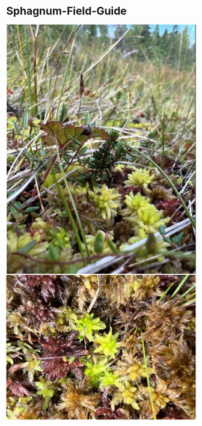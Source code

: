 # Sphagnum-Field-Guide

![S. aongstroemii](<S. aongstroemii.png>) ![S. aongstroemii](<S. aongstroemii1.png>)